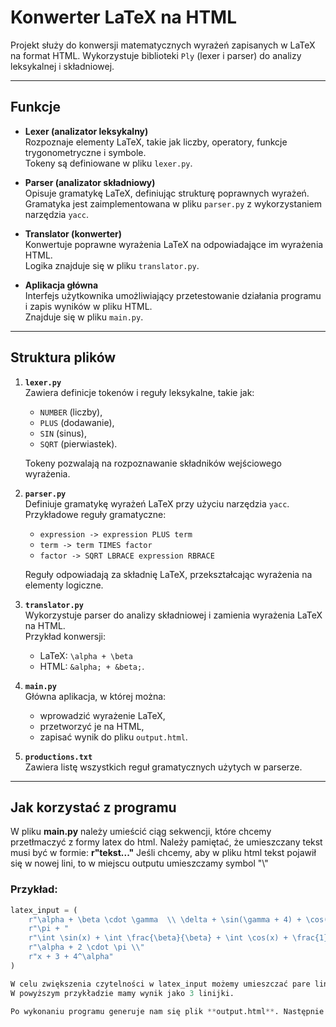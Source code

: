 # Konwerter LaTeX na HTML

Projekt służy do konwersji matematycznych wyrażeń zapisanych w LaTeX na format HTML. Wykorzystuje biblioteki `Ply` (lexer i parser) do analizy leksykalnej i składniowej.

---

## Funkcje

- **Lexer (analizator leksykalny)**  
  Rozpoznaje elementy LaTeX, takie jak liczby, operatory, funkcje trygonometryczne i symbole.  
  Tokeny są definiowane w pliku `lexer.py`.

- **Parser (analizator składniowy)**  
  Opisuje gramatykę LaTeX, definiując strukturę poprawnych wyrażeń.  
  Gramatyka jest zaimplementowana w pliku `parser.py` z wykorzystaniem narzędzia `yacc`.

- **Translator (konwerter)**  
  Konwertuje poprawne wyrażenia LaTeX na odpowiadające im wyrażenia HTML.  
  Logika znajduje się w pliku `translator.py`.

- **Aplikacja główna**  
  Interfejs użytkownika umożliwiający przetestowanie działania programu i zapis wyników w pliku HTML.  
  Znajduje się w pliku `main.py`.

---

## Struktura plików

1. **`lexer.py`**  
   Zawiera definicje tokenów i reguły leksykalne, takie jak:
   - `NUMBER` (liczby),
   - `PLUS` (dodawanie),
   - `SIN` (sinus),
   - `SQRT` (pierwiastek).  

   Tokeny pozwalają na rozpoznawanie składników wejściowego wyrażenia.

2. **`parser.py`**  
   Definiuje gramatykę wyrażeń LaTeX przy użyciu narzędzia `yacc`.  
   Przykładowe reguły gramatyczne:
   - `expression -> expression PLUS term`  
   - `term -> term TIMES factor`  
   - `factor -> SQRT LBRACE expression RBRACE`  
   
   Reguły odpowiadają za składnię LaTeX, przekształcając wyrażenia na elementy logiczne.

3. **`translator.py`**  
   Wykorzystuje parser do analizy składniowej i zamienia wyrażenia LaTeX na HTML.  
   Przykład konwersji:  
   - LaTeX: `\alpha + \beta`  
   - HTML: `&alpha; + &beta;`.

4. **`main.py`**  
   Główna aplikacja, w której można:
   - wprowadzić wyrażenie LaTeX,  
   - przetworzyć je na HTML,  
   - zapisać wynik do pliku `output.html`.

5. **`productions.txt`**  
   Zawiera listę wszystkich reguł gramatycznych użytych w parserze.

---

## Jak korzystać z programu
   W pliku **main.py** należy umieścić ciąg sekwencji, które chcemy przetłmaczyć z formy latex do html.
   Należy pamiętać, że umieszczany tekst musi być w formie: **r"tekst..."**
   Jeśli chcemy, aby w pliku html tekst pojawił się w nowej lini, to w miejscu outputu umieszczamy symbol "\\"

### Przykład:
```python
latex_input = (
    r"\alpha + \beta \cdot \gamma  \\ \delta + \sin(\gamma + 4) + \cos(\beta) \cdot \frac{1}{2} + \tan(1) + \log(10) + \sqrt{9} + "
    r"\pi + "
    r"\int \sin(x) + \int \frac{\beta}{\beta} + \int \cos(x) + \frac{1}{2} + \frac{1}{3} + \frac{\alpha}{4} - "
    r"\alpha + 2 \cdot \pi \\"
    r"x + 3 + 4^\alpha"
)

W celu zwiększenia czytelności w latex_input możemy umieszczać pare lini tekstu, jednak dla translatora kluczowe w uzyskaniu nowej lini jako rezulat jest symbol "\\". Bez niego nie uzyskamy nowej lini jako rezultat.
W powyższym przykładzie mamy wynik jako 3 linijki.

Po wykonaniu programu generuje nam się plik **output.html**. Następnie należy go przeciągnąć w okienko ulubionej przeglądarki internetowej i cieszyć się wynikiem działania programu.  
